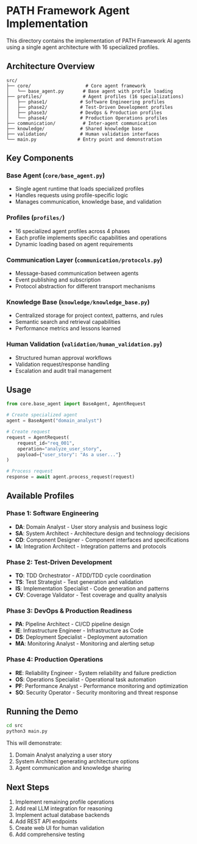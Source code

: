 # PATH Framework Agent Implementation

This directory contains the implementation of PATH Framework AI agents using a single agent architecture with 16 specialized profiles.

## Architecture Overview

```
src/
├── core/                    # Core agent framework
│   └── base_agent.py       # Base agent with profile loading
├── profiles/               # Agent profiles (16 specializations)
│   ├── phase1/            # Software Engineering profiles
│   ├── phase2/            # Test-Driven Development profiles  
│   ├── phase3/            # DevOps & Production profiles
│   └── phase4/            # Production Operations profiles
├── communication/          # Inter-agent communication
├── knowledge/             # Shared knowledge base
├── validation/            # Human validation interfaces
└── main.py               # Entry point and demonstration
```

## Key Components

### Base Agent (`core/base_agent.py`)
- Single agent runtime that loads specialized profiles
- Handles requests using profile-specific logic
- Manages communication, knowledge base, and validation

### Profiles (`profiles/`)
- 16 specialized agent profiles across 4 phases
- Each profile implements specific capabilities and operations
- Dynamic loading based on agent requirements

### Communication Layer (`communication/protocols.py`)
- Message-based communication between agents
- Event publishing and subscription
- Protocol abstraction for different transport mechanisms

### Knowledge Base (`knowledge/knowledge_base.py`)
- Centralized storage for project context, patterns, and rules
- Semantic search and retrieval capabilities
- Performance metrics and lessons learned

### Human Validation (`validation/human_validation.py`)
- Structured human approval workflows
- Validation request/response handling
- Escalation and audit trail management

## Usage

```python
from core.base_agent import BaseAgent, AgentRequest

# Create specialized agent
agent = BaseAgent("domain_analyst")

# Create request
request = AgentRequest(
    request_id="req_001",
    operation="analyze_user_story",
    payload={"user_story": "As a user..."}
)

# Process request
response = await agent.process_request(request)
```

## Available Profiles

### Phase 1: Software Engineering
- **DA**: Domain Analyst - User story analysis and business logic
- **SA**: System Architect - Architecture design and technology decisions
- **CD**: Component Designer - Component interfaces and specifications
- **IA**: Integration Architect - Integration patterns and protocols

### Phase 2: Test-Driven Development
- **TO**: TDD Orchestrator - ATDD/TDD cycle coordination
- **TS**: Test Strategist - Test generation and validation
- **IS**: Implementation Specialist - Code generation and patterns
- **CV**: Coverage Validator - Test coverage and quality analysis

### Phase 3: DevOps & Production Readiness
- **PA**: Pipeline Architect - CI/CD pipeline design
- **IE**: Infrastructure Engineer - Infrastructure as Code
- **DS**: Deployment Specialist - Deployment automation
- **MA**: Monitoring Analyst - Monitoring and alerting setup

### Phase 4: Production Operations
- **RE**: Reliability Engineer - System reliability and failure prediction
- **OS**: Operations Specialist - Operational task automation
- **PF**: Performance Analyst - Performance monitoring and optimization
- **SO**: Security Operator - Security monitoring and threat response

## Running the Demo

```bash
cd src
python3 main.py
```

This will demonstrate:
1. Domain Analyst analyzing a user story
2. System Architect generating architecture options
3. Agent communication and knowledge sharing

## Next Steps

1. Implement remaining profile operations
2. Add real LLM integration for reasoning
3. Implement actual database backends
4. Add REST API endpoints
5. Create web UI for human validation
6. Add comprehensive testing